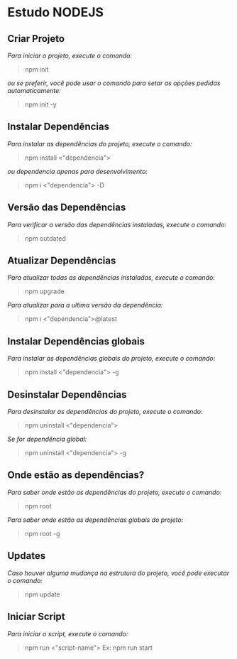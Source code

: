 # Estudo NODEJS

## Criar Projeto
*Para iniciar o projeto, execute o comando:*
> npm init

*ou se preferir, você pode usar o comando para setar as opções pedidas automaticamente:*
> npm init -y

## Instalar Dependências
*Para instalar as dependências do projeto, execute o comando:*
> npm install <"dependencia">

*ou dependencia apenas para desenvolvimento:*
> npm i <"dependencia"> -D

## Versão das Dependências
*Para verificar a versão das dependências instaladas, execute o comando:*
> npm outdated

## Atualizar Dependências
*Para atualizar todas as dependências instaladas, execute o comando:*
> npm upgrade

*Para atualizar para a ultima versão da dependência:*
> npm i <"dependencia">@latest

## Instalar Dependências globais
*Para instalar as dependências globais do projeto, execute o comando:*
> npm install <"dependencia"> -g

## Desinstalar Dependências
*Para desinstalar as dependências do projeto, execute o comando:*
> npm uninstall <"dependencia">

*Se for dependência global:*
> npm uninstall <"dependencia"> -g

## Onde estão as dependências?
*Para saber onde estão as dependências do projeto, execute o comando:*
> npm root

*Para saber onde estão as dependências globais do projeto:*
> npm root -g

## Updates
*Caso houver alguma mudança na estrutura do projeto, você pode executar o comando:*
> npm update

## Iniciar Script
*Para iniciar o script, execute o comando:*
> npm run <"script-name">
> Ex: npm run start